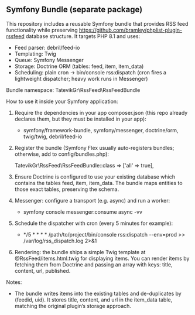 ## Symfony Bundle (separate package) ##

This repository includes a reusable Symfony bundle that provides RSS feed functionality while preserving https://github.com/bramley/phplist-plugin-rssfeed database structure.
It targets PHP 8.1 and uses:

- Feed parser: debril/feed-io
- Templating: Twig
- Queue: Symfony Messenger
- Storage: Doctrine ORM (tables: feed, item, item_data)
- Scheduling: plain cron → bin/console rss:dispatch (cron fires a lightweight dispatcher; heavy work runs in Messenger)

Bundle namespace: TatevikGr\\RssFeed\\RssFeedBundle

How to use it inside your Symfony application:

1) Require the dependencies in your app composer.json (this repo already declares them, but they must be installed in your app):
    - symfony/framework-bundle, symfony/messenger, doctrine/orm, twig/twig, debril/feed-io

2) Register the bundle (Symfony Flex usually auto-registers bundles; otherwise, add to config/bundles.php):

   TatevikGr\\RssFeed\\RssFeedBundle::class => ['all' => true],

3) Ensure Doctrine is configured to use your existing database which contains the tables feed, item, item_data.
   The bundle maps entities to those exact tables, preserving the schema.

4) Messenger: configure a transport (e.g. async) and run a worker:
    - symfony console messenger:consume async -vv

5) Schedule the dispatcher with cron (every 5 minutes for example):
    - */5 * * * * /path/to/project/bin/console rss:dispatch --env=prod >> /var/log/rss_dispatch.log 2>&1

6) Rendering: the bundle ships a simple Twig template at @RssFeed/items.html.twig for displaying items. You can render items by fetching them from Doctrine and passing an array with keys: title, content, url, published.

Notes:
- The bundle writes items into the existing tables and de-duplicates by (feedid, uid). It stores title, content, and url in the item_data table, matching the original plugin’s storage approach.
